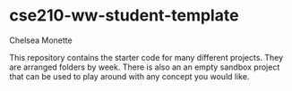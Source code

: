# cse210-ww-student-template
Chelsea Monette


This repository contains the starter code for many different projects. They are arranged folders by week. There is also an an empty sandbox project that can be used to play around with any concept you would like.
